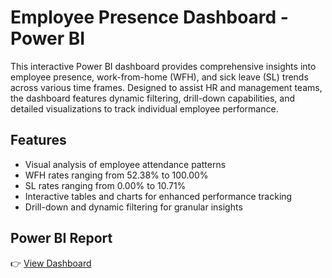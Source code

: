 # Employee Presence Dashboard - Power BI

This interactive Power BI dashboard provides comprehensive insights into employee presence, work-from-home (WFH), and sick leave (SL) trends across various time frames. Designed to assist HR and management teams, the dashboard features dynamic filtering, drill-down capabilities, and detailed visualizations to track individual employee performance.

##  Features

- Visual analysis of employee attendance patterns
- WFH rates ranging from 52.38% to 100.00%
- SL rates ranging from 0.00% to 10.71%
- Interactive tables and charts for enhanced performance tracking
- Drill-down and dynamic filtering for granular insights

##  Power BI Report

👉 [View Dashboard](https://app.powerbi.com/groups/me/reports/c2d47db8-20a8-4d01-a4d3-4303a385aa12/3a15a1f07585e4000036?experience=power-bi)


